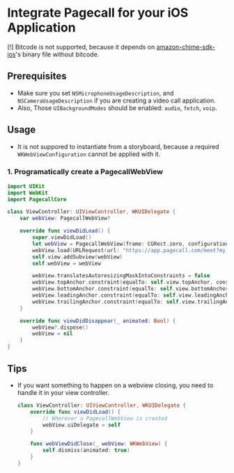 # Integrate Pagecall for your iOS Application

[!] Bitcode is not supported, because it depends on [amazon-chime-sdk-ios](https://github.com/aws/amazon-chime-sdk-ios)'s binary file without bitcode.

## Prerequisites

- Make sure you set `NSMicrophoneUsageDescription`, and `NSCameraUsageDescription` if you are creating a video call application.
- Also, Those `UIBackgroundModes` should be enabled: `audio`, `fetch`, `voip`.

## Usage

- It is not suppored to instantiate from a storyboard, because a required `WKWebViewConfiguration` cannot be applied with it.

### 1. Programatically create a PagecallWebView

```swift
import UIKit
import WebKit
import PagecallCore

class ViewController: UIViewController, WKUIDelegate {
    var webView: PagecallWebView?

    override func viewDidLoad() {
        super.viewDidLoad()
        let webView = PagecallWebView(frame: CGRect.zero, configuration: configuration)
        webView.load(URLRequest(url: "https://app.pagecall.com/meet?my_room_id"))
        self.view.addSubview(webView)
        self.webView = webView

        webView.translatesAutoresizingMaskIntoConstraints = false
        webView.topAnchor.constraint(equalTo: self.view.topAnchor, constant: 80.0).isActive = true
        webView.bottomAnchor.constraint(equalTo: self.view.bottomAnchor, constant: -20.0).isActive = true
        webView.leadingAnchor.constraint(equalTo: self.view.leadingAnchor, constant: 20.0).isActive = true
        webView.trailingAnchor.constraint(equalTo: self.view.trailingAnchor, constant: -20.0).isActive = true
    }

    override func viewDidDisappear(_ animated: Bool) {
        webView?.dispose()
        webView = nil
    }
}
```

## Tips

- If you want something to happen on a webview closing, you need to handle it in your view controller.

  ```swift
  class ViewController: UIViewController, WKUIDelegate {
      override func viewDidLoad() {
          // Wherever a PagecallWebView is created
          webView.uiDelegate = self
      }

      func webViewDidClose(_ webView: WKWebView) {
          self.dismiss(animated: true)
      }
  }
  ```
